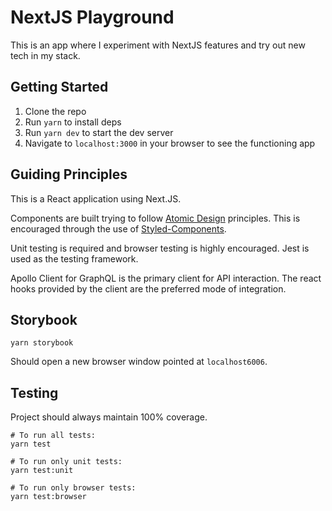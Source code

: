 # NextJS Playground

This is an app where I experiment with NextJS features and try out new tech in my stack.

## Getting Started

1. Clone the repo
2. Run `yarn` to install deps
3. Run `yarn dev` to start the dev server
4. Navigate to `localhost:3000` in your browser to see the functioning app

## Guiding Principles
This is a React application using Next.JS.

Components are built trying to follow [Atomic Design](https://bradfrost.com/blog/post/atomic-web-design/) principles. This is encouraged through the use of [Styled-Components](https://styled-components.com/).

Unit testing is required and browser testing is highly encouraged. Jest is used as the testing framework.

Apollo Client for GraphQL is the primary client for API interaction. The react hooks provided by the client are the preferred mode of integration.

## Storybook
```
yarn storybook
```

Should open a new browser window pointed at `localhost6006`.

## Testing
Project should always maintain 100% coverage.

```
# To run all tests:
yarn test

# To run only unit tests:
yarn test:unit

# To run only browser tests:
yarn test:browser
```
